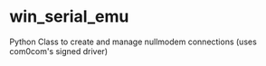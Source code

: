 # win_serial_emu
Python Class to create and manage nullmodem connections (uses com0com's signed driver)
